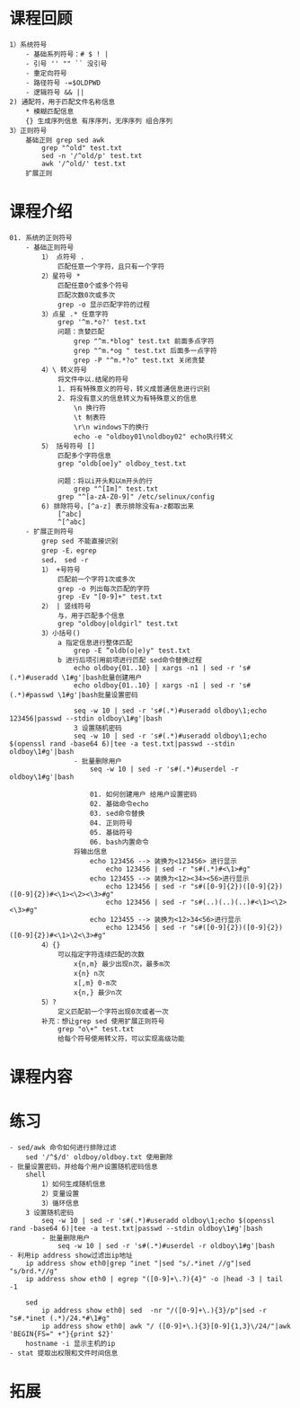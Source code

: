 # 课程回顾
	1）系统符号
		- 基础系列符号：# $ ! |
		- 引号 '' "" `` 没引号
		- 重定向符号
		- 路径符号 -=$OLDPWD
		- 逻辑符号 && ||
	2) 通配符，用于匹配文件名称信息
		* 模糊匹配信息
		{} 生成序列信息 有序序列，无序序列 组合序列
	3）正则符号
		基础正则 grep sed awk
			grep "^old" test.txt
			sed -n '/^old/p' test.txt
			awk '/^old/' test.txt
		扩展正则
	
# 课程介绍
	01. 系统的正则符号
		- 基础正则符号
			1） 点符号 .
				匹配任意一个字符，且只有一个字符
			2）星符号 *
				匹配任意0个或多个符号
				匹配次数0次或多次
				grep -o 显示匹配字符的过程
			3）点星 .* 任意字符
				grep '^m.*o?' test.txt
				问题：贪婪匹配
					grep "^m.*blog" test.txt 前面多点字符
					grep "^m.*og " test.txt 后面多一点字符
					grep -P "^m.*?o" test.txt 关闭贪婪
			4）\ 转义符号
				将文件中以.结尾的符号
				1. 将有特殊意义的符号，转义成普通信息进行识别
				2. 将没有意义的信息转义为有特殊意义的信息 
					\n 换行符
					\t 制表符
					\r\n windows下的换行
					echo -e "oldboy01\noldboy02" echo执行转义
			5） 括号符号 []
				匹配多个字符信息
				grep "oldb[oe]y" oldboy_test.txt
				
				问题：将以i开头和以m开头的行
					grep "^[Im]" test.txt
				grep "^[a-zA-Z0-9]" /etc/selinux/config 
			6) 排除符号，[^a-z] 表示排除没有a-z都取出来
				[^abc] 
				^[^abc]
		- 扩展正则符号
			grep sed 不能直接识别
			grep -E，egrep
			sed， sed -r
			1） +号符号
				匹配前一个字符1次或多次
				grep -o 列出每次匹配的字符
				grep -Ev "[0-9]+" test.txt
			2） | 竖线符号
				与，用于匹配多个信息
				grep "oldboy|oldgirl" test.txt
			3）小括号()
				a 指定信息进行整体匹配
					grep -E “oldb(o|e)y" test.txt
				b 进行后项引用前项进行匹配 sed命令替换过程
					echo oldboy{01..10} | xargs -n1 | sed -r 's#(.*)#useradd \1#g'|bash批量创建用户
					echo oldboy{01..10} | xargs -n1 | sed -r 's#(.*)#passwd \1#g'|bash批量设置密码
					
					seq -w 10 | sed -r 's#(.*)#useradd oldboy\1;echo 123456|passwd --stdin oldboy\1#g'|bash
					3 设置随机密码
					seq -w 10 | sed -r 's#(.*)#useradd oldboy\1;echo $(openssl rand -base64 6)|tee -a test.txt|passwd --stdin oldboy\1#g'|bash
					- 批量删除用户
						seq -w 10 | sed -r 's#(.*)#userdel -r oldboy\1#g'|bash

						01. 如何创建用户 给用户设置密码
						02. 基础命令echo
						03. sed命令替换
						04. 正则符号
						05. 基础符号
						06. bash内置命令
					将输出信息
						echo 123456 --> 装换为<123456> 进行显示
							echo 123456 | sed -r "s#(.*)#<\1>#g"
						echo 123455 --> 装换为<12><34><56>进行显示
							echo 123456 | sed -r "s#([0-9]{2})([0-9]{2})([0-9]{2})#<\1><\2><\3>#g"
							echo 123456 | sed -r "s#(..)(..)(..)#<\1><\2><\3>#g"
						echo 123455 --> 装换为<12>34<56>进行显示
							echo 123456 | sed -r "s#([0-9]{2})([0-9]{2})([0-9]{2})#<\1>\2<\3>#g"
			4）{}
				可以指定字符连续匹配的次数
					x{n,m} 最少出现n次，最多m次
					x{n} n次
					x[,m} 0-m次
					x{n,} 最少n次
			5）?
				定义匹配前一个字符出现0次或者一次
			补充：想让grep sed 使用扩展正则符号
				grep "o\+" test.txt
				给每个符号使用转义符，可以实现高级功能
# 课程内容
	
# 练习
	- sed/awk 命令如何进行排除过滤
		sed '/^$/d' oldboy/oldboy.txt 使用删除
	- 批量设置密码，并给每个用户设置随机密码信息
		shell
			1）如何生成随机信息
			2）变量设置
			3）循环信息
		3 设置随机密码
			seq -w 10 | sed -r 's#(.*)#useradd oldboy\1;echo $(openssl rand -base64 6)|tee -a test.txt|passwd --stdin oldboy\1#g'|bash
			- 批量删除用户
				seq -w 10 | sed -r 's#(.*)#userdel -r oldboy\1#g'|bash
	- 利用ip address show过滤出ip地址
		ip address show eth0|grep "inet "|sed "s/.*inet //g"|sed "s/brd.*//g"
		ip address show eth0 | egrep "([0-9]+\.?){4}" -o |head -3 | tail -1
		
		sed
			ip address show eth0| sed  -nr "/([0-9]+\.){3}/p"|sed -r "s#.*inet (.*)/24.*#\1#g"
			ip address show eth0| awk "/ ([0-9]+\.){3}[0-9]{1,3}\/24/"|awk 'BEGIN{FS=" +"}{print $2}'
		hostname -i 显示主机的ip
	- stat 提取出权限和文件时间信息
# 拓展